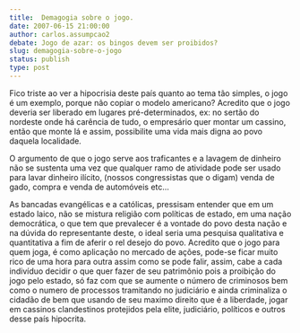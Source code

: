 ```yaml
---
title:  Demagogia sobre o jogo.
date: 2007-06-15 21:00:00
author: carlos.assumpcao2
debate: Jogo de azar: os bingos devem ser proibidos?
slug: demagogia-sobre-o-jogo
status: publish 
type: post
---
```


Fico triste ao ver a hipocrisia deste país quanto ao tema tão simples, o jogo é um exemplo, porque não copiar o modelo americano? Acredito que o jogo deveria ser liberado em lugares pré-determinados, ex: no sertão do nordeste onde há carência de tudo, o empresário quer montar um cassino, então que monte lá e assim, possibilite uma vida mais digna ao povo daquela localidade.  

 O argumento de que o jogo serve aos traficantes e a lavagem de dinheiro não se sustenta uma vez que qualquer ramo de atividade pode ser usado para lavar dinheiro ilícito, (nossos congressistas que o digam) venda de gado, compra e venda de automóveis etc...  

 As bancadas evangélicas e a católicas, pressisam entender que em um estado laico, não se mistura religião com políticas de estado, em uma nação democrática, o que tem que prevalecer é a vontade do povo desta nação e na dúvida do representante deste, o ideal seria uma pesquisa qualitativa e quantitativa a fim de aferir o rel desejo do povo. Acredito que o jogo para quem joga, é como aplicação no mercado de ações, pode-se ficar muito rico de uma hora para outra assim como se pode falir, assim, cabe a cada indivíduo decidir o que quer fazer de seu patrimônio pois a proibição do jogo pelo estado, só faz com que se aumente o número de criminosos bem como o numero de processos tramitando no judiciário e ainda criminaliza o cidadão de bem que usando de seu maximo direito que é a liberdade, jogar em cassinos clandestinos protejidos pela elite, judiciário, políticos e outros desse país hipocrita.  

